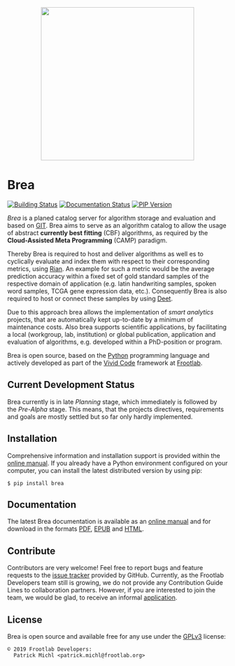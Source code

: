 <div align="center">
  <img src="https://www.frootlab.org/images/fig/brea.svg" width=350px>
</div>

Brea
======

[![Building Status](https://travis-ci.org/frootlab/brea.svg?branch=master)](https://travis-ci.org/frootlab/brea)
[![Documentation Status](https://readthedocs.org/projects/brea/badge/?version=latest)](https://brea.readthedocs.io/en/latest/?badge=latest)
[![PIP Version](https://badge.fury.io/py/brea.svg)](https://badge.fury.io/py/brea)

*Brea* is a planed catalog server for algorithm storage and evaluation and
based on [GIT](https://git-scm.com/). Brea aims to serve as an algorithm
catalog to allow the usage of abstract **currently best fitting** (CBF)
algorithms, as required by the **Cloud-Assisted Meta Programming** (CAMP)
paradigm.

Thereby Brea is required to host and deliver algorithms as well es to
cyclically evaluate and index them with respect to their corresponding metrics,
using [Rian](https://www.frootlab.org/rian). An example for such a metric
would be the average prediction accuracy within a fixed set of gold standard
samples of the respective domain of application (e.g. latin handwriting samples,
spoken word samples, TCGA gene expression data, etc.). Consequently Brea is
also required to host or connect these samples by using
[Deet](https://www.frootlab.org/deet).

Due to this approach brea allows the implementation of *smart analytics*
projects, that are automatically kept up-to-date by a minimum of maintenance
costs. Also brea supports scientific applications, by facilitating a local
(workgroup, lab, institution) or global publication, application and evaluation
of algorithms, e.g. developed within a PhD-position or program.

Brea is open source, based on the [Python](https://www.python.org/)
programming language and actively developed as part of the
[Vivid Code](https://www.frootlab.org/vivid) framework at
[Frootlab](https://www.frootlab.org).

Current Development Status
--------------------------

Brea currently is in late *Planning* stage, which immediately is followed by
the *Pre-Alpha* stage. This means, that the projects directives, requirements
and goals are mostly settled but so far only hardly implemented.

Installation
------------

Comprehensive information and installation support is provided within the
[online manual](https://brea.readthedocs.io/en/latest/). If you already have a
Python environment configured on your computer, you can install the latest
distributed version by using pip:

    $ pip install brea

Documentation
-------------

The latest Brea documentation is available as an [online
manual](https://brea.readthedocs.io/en/latest/) and for download in the
formats [PDF](https://readthedocs.org/projects/brea/downloads/pdf/latest/),
[EPUB](https://readthedocs.org/projects/brea/downloads/epub/latest/) and
[HTML](https://readthedocs.org/projects/brea/downloads/htmlzip/latest/).

Contribute
----------

Contributors are very welcome! Feel free to report bugs and feature requests to
the [issue tracker](https://github.com/frootlab/brea/issues) provided by
GitHub. Currently, as the Frootlab Developers team still is growing, we do not
provide any Contribution Guide Lines to collaboration partners. However, if you
are interested to join the team, we would be glad, to receive an informal
[application](mailto:application@frootlab.org).

License
-------

Brea is open source and available free for any use under the
[GPLv3](https://www.gnu.org/licenses/gpl.html) license:

    © 2019 Frootlab Developers:
      Patrick Michl <patrick.michl@frootlab.org>

